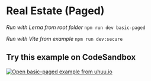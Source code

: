 # Real Estate (Paged)

*Run with Lerna from root folder*
`npm run dev basic-paged`

*Run with Vite from example*
`npm run dev:secure`

## Try this example on CodeSandbox
[![Open basic-paged example from uhuu.io](https://codesandbox.io/static/img/play-codesandbox.svg)](https://codesandbox.io/embed/github/uhuuio/uhuu-starter/tree/main/examples/basic-paged?view=preview&theme=dark&codemirror=1)